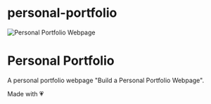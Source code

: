 # personal-portfolio
![Personal Portfolio Webpage](https://sanjana2312.github.io/personal-portfolio/)

# Personal Portfolio
A personal portfolio webpage  "Build a Personal Portfolio Webpage".<br/>

Made with :heartpulse:
